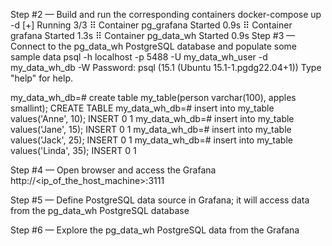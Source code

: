 Step #2 — Build and run the corresponding containers
docker-compose up -d
[+] Running 3/3
 ⠿ Container pg_grafana  Started                                                                                          0.9s
 ⠿ Container grafana     Started                                                                                          1.3s
 ⠿ Container pg_data_wh  Started                                                                                          0.9s
Step #3 — Connect to the pg_data_wh PostgreSQL database and populate some sample data
psql -h localhost -p 5488 -U my_data_wh_user -d my_data_wh_db -W
Password:
psql (15.1 (Ubuntu 15.1-1.pgdg22.04+1))
Type "help" for help.

my_data_wh_db=# create table my_table(person varchar(100), apples smallint);
CREATE TABLE
my_data_wh_db=# insert into my_table values('Anne', 10);
INSERT 0 1
my_data_wh_db=# insert into my_table values('Jane', 15);
INSERT 0 1
my_data_wh_db=# insert into my_table values('Jack', 25);
INSERT 0 1
my_data_wh_db=# insert into my_table values('Linda', 35);
INSERT 0 1


Step #4 — Open browser and access the Grafana
http://<ip_of_the_host_machine>:3111

Step #5 — Define PostgreSQL data source in Grafana; it will access data from the pg_data_wh PostgreSQL database

Step #6 — Explore the pg_data_wh PostgreSQL data from the Grafana
